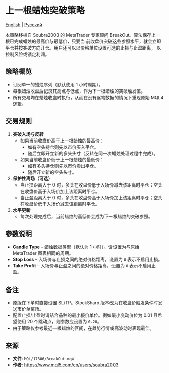 # 上一根蜡烛突破策略
[English](README.md) | [Русский](README_ru.md)

本策略移植自 Soubra2003 的 MetaTrader 专家顾问 BreakOut。算法保存上一根已完成蜡烛的最高价与最低价，只要当
前收盘价突破这些参照水平，就会立即平仓并按突破方向开仓。用户还可以以价格单位设置可选的止损与止盈距离，
以控制风险或锁定利润。

## 策略概览

- 订阅单一的蜡烛序列（默认使用 1 小时周期）。
- 每根蜡烛收盘后记录其高点与低点，作为下一根蜡烛的突破触发值。
- 所有交易均在蜡烛收盘时执行，从而在没有逐笔数据的情况下重现原始 MQL4 逻辑。

## 交易规则

1. **突破入场与反转**
   - 如果当前收盘价高于上一根蜡烛的最高价：
     - 如有空头持仓则先以市价买入平仓。
     - 随后立即开立新的多头头寸（反转在同一次蜡烛处理过程中完成）。
   - 如果当前收盘价低于上一根蜡烛的最低价：
     - 如有多头持仓则先以市价卖出平仓。
     - 随后开立新的空头头寸。
2. **保护性离场（可选）**
   - 当止损距离大于 0 时，多头在收盘价低于入场价减去该距离时平仓；空头在收盘价高于入场价加上该距离时平仓。
   - 当止盈距离大于 0 时，多头在收盘价高于入场价加上该距离时平仓；空头在收盘价低于入场价减去该距离时平仓。
3. **水平更新**
   - 每次处理完成后，当前蜡烛的高低价会成为下一根蜡烛的突破参照。

## 参数说明

- **Candle Type** – 蜡烛数据类型（默认为 1 小时）。请设置为与原始 MetaTrader 图表相同的周期。
- **Stop Loss** – 入场价与止损之间的绝对价格距离，设置为 `0` 表示不启用止损。
- **Take Profit** – 入场价与止盈之间的绝对价格距离，设置为 `0` 表示不启用止盈。

## 备注

- 原版在下单时直接设置 SL/TP。StockSharp 版本改为在收盘价触发条件时发送市价单离场。
- 配置止损/止盈时请结合品种的最小报价单位。例如最小变动价位为 0.01 且希望使用 20 个跳动点，则参数应设置为
  `0.20`。
- 由于策略仅参考最近一根蜡烛的区间，在趋势行情或高波动时表现最佳。

## 来源

- **文件**: `MQL/17306/BreakOut.mq4`
- **作者**: https://www.mql5.com/en/users/soubra2003
